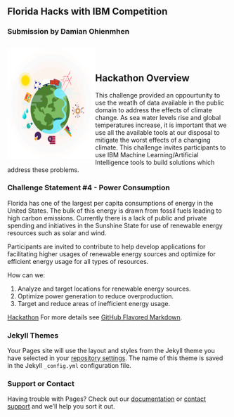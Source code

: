 ## Florida Hacks with IBM Competition 
### Submission by Damian Ohienmhen
## <img src="./IBMGraphic.png" width = "200" height = "250" class="img-responsive" align = "left" alt="Florida"> <img> 

## Hackathon Overview

This challenge provided an oppourtunity to use the weatlh of data available in the public domain to address the effects of climate change. As sea water levels rise and global temperatures increase, it is important that we use all the available tools at our disposal to mitigate the worst effects of a changing climate. This challenge invites participants to use IBM Machine Learning/Artificial Intelligence tools to build solutions which address these problems.

### Challenge Statement #4 - Power Consumption

Florida has one of the largest per capita consumptions of energy in the United States. The bulk of this energy is drawn from fossil fuels leading to high carbon emissions. Currently there is a lack of public and private spending and initiatives in the Sunshine State for use of renewable energy resources such as solar and wind. 

Participants are invited to contribute to help develop applications for facilitating higher usages of renewable energy sources and optimize for efficient energy usage for all types of resources. 
 
How can we:
1. Analyze and target locations for renewable energy sources.
2. Optimize power generation to reduce overproduction.
3. Target and reduce areas of inefficient energy usage.

<a href = "IBMHackathon.html">Hackathon</a>
For more details see [GitHub Flavored Markdown](https://guides.github.com/features/mastering-markdown/).

### Jekyll Themes

Your Pages site will use the layout and styles from the Jekyll theme you have selected in your [repository settings](https://github.com/damianohienmhen/IBM/settings/pages). The name of this theme is saved in the Jekyll `_config.yml` configuration file.

### Support or Contact

Having trouble with Pages? Check out our [documentation](https://docs.github.com/categories/github-pages-basics/) or [contact support](https://support.github.com/contact) and we’ll help you sort it out.
